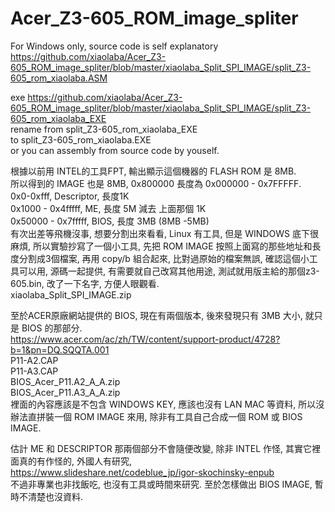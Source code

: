 # Acer_Z3-605_ROM_image_spliter  
  
For Windows only, source code is self explanatory  
https://github.com/xiaolaba/Acer_Z3-605_ROM_image_spliter/blob/master/xiaolaba_Split_SPI_IMAGE/split_Z3-605_rom_xiaolaba.ASM  

exe
https://github.com/xiaolaba/Acer_Z3-605_ROM_image_spliter/blob/master/xiaolaba_Split_SPI_IMAGE/split_Z3-605_rom_xiaolaba_EXE  
rename 
from
split_Z3-605_rom_xiaolaba_EXE  
to
split_Z3-605_rom_xiaolaba.EXE  
or you can assembly from source code by youself.  


根據以前用 INTEL的工具FPT, 輸出顯示這個機器的 FLASH ROM 是 8MB.  
所以得到的 IMAGE 也是 8MB, 0x800000 長度為 0x000000 - 0x7FFFFF.  
0x0-0xfff, Descriptor, 長度1K  
0x1000 - 0x4fffff, ME, 長度 5M 減去 上面那個 1K  
0x50000 - 0x7fffff, BIOS, 長度 3MB (8MB -5MB)  
有次出差等飛機沒事, 想要分割出來看看, Linux 有工具, 但是 WINDOWS 底下很麻煩, 所以實驗抄寫了一個小工具, 先把 ROM IMAGE 按照上面寫的那些地址和長度分割成3個檔案, 再用 copy/b 組合起來, 比對過原始的檔案無誤, 確認這個小工具可以用, 源碼一起提供, 有需要就自己改寫其他用途, 測試就用版主給的那個z3-605.bin, 改了一下名字, 方便人眼觀看.  
xiaolaba_Split_SPI_IMAGE.zip  
  
  
至於ACER原廠網站提供的 BIOS, 現在有兩個版本, 後來發現只有 3MB 大小, 就只是 BIOS 的那部分.  
https://www.acer.com/ac/zh/TW/content/support-product/4728?b=1&pn=DQ.SQQTA.001  
P11-A2.CAP  
P11-A3.CAP  
BIOS_Acer_P11.A2_A_A.zip  
BIOS_Acer_P11.A3_A_A.zip  
裡面的內容應該是不包含 WINDOWS KEY, 應該也沒有 LAN MAC 等資料, 所以沒辦法直拼裝一個 ROM IMAGE 來用, 除非有工具自己合成一個 ROM 或 BIOS IMAGE.  
  
估計 ME 和 DESCRIPTOR 那兩個部分不會隨便改變, 除非 INTEL 作怪, 其實它裡面真的有作怪的, 外國人有研究,  
https://www.slideshare.net/codeblue_jp/igor-skochinsky-enpub  
不過非專業也非找飯吃, 也沒有工具或時間來研究. 至於怎樣做出 BIOS IMAGE, 暫時不清楚也沒資料.  
